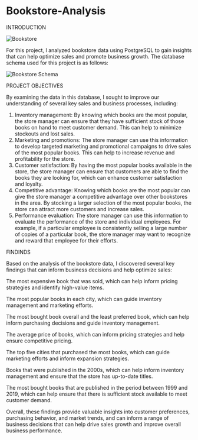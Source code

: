 # Bookstore-Analysis
INTRODUCTION

![Bookstore](https://user-images.githubusercontent.com/126607220/224434272-87592b9c-96ff-4e0d-bb46-acc85509edf7.jpg)

For this project, I analyzed bookstore data using PostgreSQL to gain insights that can help optimize sales and promote business growth. The database schema used for this project is as follows:

![Bookstore Schema](https://user-images.githubusercontent.com/126607220/224434453-360e16e0-e371-4ff7-b857-e4f1b63b3587.jpg)

PROJECT OBJECTIVES

By examining the data in this database, I sought to improve our understanding of several key sales and business processes, including:
1. Inventory management: By knowing which books are the most popular, the store manager can ensure that they have sufficient stock of those books on hand to meet customer demand. This can help to minimize stockouts and lost sales.
2. Marketing and promotions: The store manager can use this information to develop targeted marketing and promotional campaigns to drive sales of the most popular books. This can help to increase revenue and profitability for the store.
3. Customer satisfaction: By having the most popular books available in the store, the store manager can ensure that customers are able to find the books they are looking for, which can enhance customer satisfaction and loyalty.
4. Competitive advantage: Knowing which books are the most popular can give the store manager a competitive advantage over other bookstores in the area. By stocking a larger selection of the most popular books, the store can attract more customers and increase sales.
5. Performance evaluation: The store manager can use this information to evaluate the performance of the store and individual employees. For example, if a particular employee is consistently selling a large number of copies of a particular book, the store manager may want to recognize and reward that employee for their efforts.

FINDINDS

Based on the analysis of the bookstore data, I discovered several key findings that can inform business decisions and help optimize sales:

The most expensive book that was sold, which can help inform pricing strategies and identify high-value items.

The most popular books in each city, which can guide inventory management and marketing efforts.

The most bought book overall and the least preferred book, which can help inform purchasing decisions and guide inventory management.

The average price of books, which can inform pricing strategies and help ensure competitive pricing.

The top five cities that purchased the most books, which can guide marketing efforts and inform expansion strategies.

Books that were published in the 2000s, which can help inform inventory management and ensure that the store has up-to-date titles.

The most bought books that are published in the period between 1999 and 2019, which can help ensure that there is sufficient stock available to meet customer demand.

Overall, these findings provide valuable insights into customer preferences, purchasing behavior, and market trends, and can inform a range of business decisions that can help drive sales growth and improve overall business performance.
